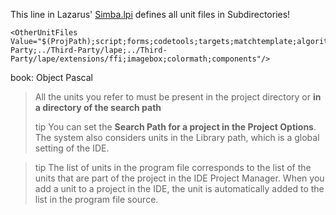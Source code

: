 This line in Lazarus' [Simba.lpi](https://github.com/Villavu/Simba/blob/simba1500/Source/Simba.lpi) defines all unit files in Subdirectories!
```
<OtherUnitFiles Value="$(ProjPath);script;forms;codetools;targets;matchtemplate;algorithms;editor;finders;script/imports/lcl;script/imports/simba;script/imports/simbaclasses;package;../Third-Party;../Third-Party/lape;../Third-Party/lape/extensions/ffi;imagebox;colormath;components"/>
```

book: Object Pascal
>All the units you refer to must be present in the project directory or **in a directory of the search path**
>
>tip You can set the **Search Path for a project in the Project Options**. The system also considers units in
the Library path, which is a global setting of the IDE.

>tip The list of units in the program file corresponds to the list of the units that are part of the project in the IDE Project Manager. When you add a unit to a project in the IDE, the unit is automatically added to the list in the program file source.
